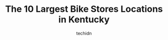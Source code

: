 ---
layout: ampstory
image: https://i0.wp.com/paketmu.com/wp-content/uploads/2023/06/montgomery-cyclery-erlanger-0-in-kentucky-1686369101.jpeg?resize=640,853
author: techidn
featured: false
description: Explore the diverse Bike Store scene in Kentucky, home to an incredible selection of 10 establishments catering to every taste. Whether youre in search of iconic favorites or undiscovered t
title: The 10 Largest Bike Stores Locations in Kentucky
cover:
   title: The 10 Largest Bike Stores Locations in Kentucky
   subtitle: RICKPATE
   background: https://paketmu.com/wp-content/uploads/2023/06/montgomery-cyclery-erlanger-0-in-kentucky-1686369101.jpeg

pages: 
 - layout: thirds
   top: <h1>#1 Reser Bicycle Outfitters</h1>
   bottom: "<p>Brought all 3 of my kids in- one being 2.5 years old. We were looking for bikes for our older 2, but our youngest loves riding her strider at home. We were kindly welcome</p>"
   background: https://paketmu.com/wp-content/uploads/2023/06/montgomery-cyclery-erlanger-1-in-kentucky-1686369102.jpeg
   backgroundblur: true
 - layout: thirds
   top: <h1>#2 Schellers Fitness & Cycling - St. Matthews</h1>
   bottom: "<p>The two men working were fabulous!!They were so kind and knowledgeable. They took the time to answer all my questions and even went above and beyond to get my childs b</p>"
   background: https://paketmu.com/wp-content/uploads/2023/06/montgomery-cyclery-erlanger-2-in-kentucky-1686369103.jpeg
   cta:
      link: https://paketmu.com/the-10-largest-bike-stores-locations-in-kentucky/
      text: The 10 Largest Bike Stores Locations in Kentucky
 - layout: thirds
   top: <h1>#3 Schellers Fitness & Cycling - Okolona</h1>
   bottom: "<p>Excellent service, and a very knowledgeable and extremely courteous staff. Schellers got my gym floor installed quickly and it looks great...couldnt be happier. This is</p>"
   background: https://paketmu.com/wp-content/uploads/2023/06/montgomery-cyclery-erlanger-3-in-kentucky-1686369104.jpeg
   cta:
      link: https://paketmu.com/the-10-largest-bike-stores-locations-in-kentucky/
      text: The 10 Largest Bike Stores Locations in Kentucky
 - layout: thirds
   top: <h1>#4 Velocity Bike & Bean</h1>
   bottom: "<p>7560 Burlington Pike, Florence, KY 41042, United States</p>"
   background: https://images.unsplash.com/photo-1546497974-b213c9efb599?ixlib=rb-4.0.3&ixid=MnwxMjA3fDB8MHxwaG90by1wYWdlfHx8fGVufDB8fHx8&auto=format&fit=crop&w=640&h=853&q=80
   cta:
      link: https://paketmu.com/the-10-largest-bike-stores-locations-in-kentucky/
      text: The 10 Largest Bike Stores Locations in Kentucky
 - layout: thirds
   top: <h1>#5 Bikes & Moore</h1>
   bottom: "<p>200 Sivley Rd, Hopkinsville, KY 42240, United States</p>"
   background: https://images.unsplash.com/photo-1518640467707-6811f4a6ab73?ixlib=rb-4.0.3&ixid=MnwxMjA3fDB8MHxwaG90by1wYWdlfHx8fGVufDB8fHx8&auto=format&fit=crop&w=640&h=853&q=80
   cta:
      link: https://paketmu.com/the-10-largest-bike-stores-locations-in-kentucky/
      text: The 10 Largest Bike Stores Locations in Kentucky
 - layout: thirds
   top: <h1>#6 Middletown Cycling</h1>
   bottom: "<p>11519 Shelbyville Rd, Louisville, KY 40243, United States</p>"
   background: https://images.unsplash.com/photo-1557672172-298e090bd0f1?ixlib=rb-4.0.3&ixid=MnwxMjA3fDB8MHxwaG90by1wYWdlfHx8fGVufDB8fHx8&auto=format&fit=crop&w=640&h=853&q=80
   cta:
      link: https://paketmu.com/the-10-largest-bike-stores-locations-in-kentucky/
      text: The 10 Largest Bike Stores Locations in Kentucky
 - layout: thirds
   top: <h1>#7 Trek Bicycle Fort Wright</h1>
   bottom: "<p>1999 Dixie Hwy, Fort Wright, KY 41011, United States</p>"
   background: https://images.unsplash.com/photo-1561679660-d00ee1e0dc8e?ixlib=rb-4.0.3&ixid=MnwxMjA3fDB8MHxwaG90by1wYWdlfHx8fGVufDB8fHx8&auto=format&fit=crop&w=640&h=853&q=80
   cta:
      link: https://paketmu.com/the-10-largest-bike-stores-locations-in-kentucky/
      text: The 10 Largest Bike Stores Locations in Kentucky
 - layout: thirds
   middle: Continue reading...
   background: https://images.unsplash.com/photo-1540457036297-448b6b99e91c?ixlib=rb-4.0.3&ixid=MnwxMjA3fDB8MHxwaG90by1wYWdlfHx8fGVufDB8fHx8&auto=format&fit=crop&w=640&h=853&q=80
   cta:
      link: https://paketmu.com/the-10-largest-bike-stores-locations-in-kentucky/
      text: The 10 Largest Bike Stores Locations in Kentucky
      
---